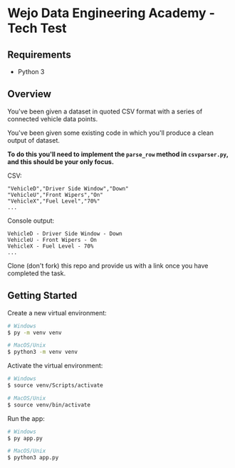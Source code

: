 # Wejo Data Engineering Academy - Tech Test

## Requirements
* Python 3

## Overview

You've been given a dataset in quoted CSV format with a series of connected vehicle data points. 

You've been given some existing code in which you'll produce a clean output of dataset.

**To do this you'll need to implement the `parse_row` method in `csvparser.py`, and this should be your only focus.**
  
CSV:
```
"VehicleD","Driver Side Window","Down"
"VehicleU","Front Wipers","On"
"VehicleX","Fuel Level","70%"
...
```

Console output:
```
VehicleD - Driver Side Window - Down 
VehicleU - Front Wipers - On
VehicleX - Fuel Level - 70% 
...
```

Clone (don't fork) this repo and provide us with a link once you have completed the task.

## Getting Started

Create a new virtual environment:

```sh
# Windows
$ py -m venv venv

# MacOS/Unix
$ python3 -m venv venv
```

Activate the virtual environment:

```sh
# Windows
$ source venv/Scripts/activate

# MacOS/Unix
$ source venv/bin/activate
```

Run the app:

```sh
# Windows
$ py app.py

# MacOS/Unix
$ python3 app.py
```
